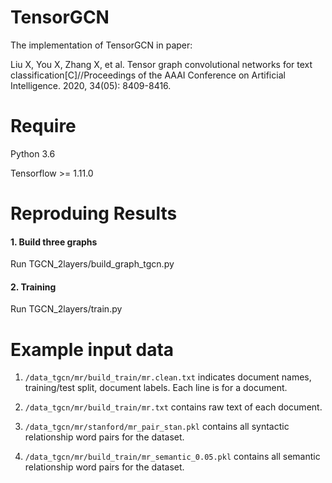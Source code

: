 # TensorGCN

The implementation of TensorGCN in paper:

Liu X, You X, Zhang X, et al. Tensor graph convolutional networks for text classification[C]//Proceedings of the AAAI Conference on Artificial Intelligence. 2020, 34(05): 8409-8416.


# Require

Python 3.6

Tensorflow >= 1.11.0


# Reproduing Results

#### 1. Build three graphs

Run TGCN_2layers/build_graph_tgcn.py

#### 2. Training

Run TGCN_2layers/train.py


# Example input data

1. `/data_tgcn/mr/build_train/mr.clean.txt` indicates document names, training/test split, document labels. Each line is for a document.

2. `/data_tgcn/mr/build_train/mr.txt` contains raw text of each document.

3. `/data_tgcn/mr/stanford/mr_pair_stan.pkl` contains all syntactic relationship word pairs for the dataset.

4. `/data_tgcn/mr/build_train/mr_semantic_0.05.pkl` contains all semantic relationship word pairs for the dataset.
